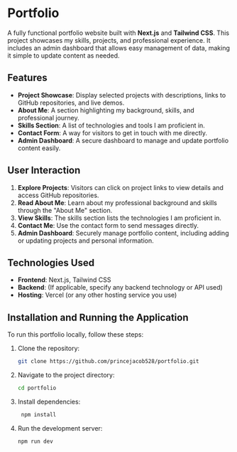 # Portfolio

A fully functional portfolio website built with **Next.js** and **Tailwind CSS**. This project showcases my skills, projects, and professional experience. It includes an admin dashboard that allows easy management of data, making it simple to update content as needed.

## Features

- **Project Showcase**: Display selected projects with descriptions, links to GitHub repositories, and live demos.
- **About Me**: A section highlighting my background, skills, and professional journey.
- **Skills Section**: A list of technologies and tools I am proficient in.
- **Contact Form**: A way for visitors to get in touch with me directly.
- **Admin Dashboard**: A secure dashboard to manage and update portfolio content easily.

## User Interaction

1. **Explore Projects**: Visitors can click on project links to view details and access GitHub repositories.
2. **Read About Me**: Learn about my professional background and skills through the "About Me" section.
3. **View Skills**: The skills section lists the technologies I am proficient in.
4. **Contact Me**: Use the contact form to send messages directly.
5. **Admin Dashboard**: Securely manage portfolio content, including adding or updating projects and personal information.

## Technologies Used

- **Frontend**: Next.js, Tailwind CSS
- **Backend**: (If applicable, specify any backend technology or API used)
- **Hosting**: Vercel (or any other hosting service you use)

## Installation and Running the Application

To run this portfolio locally, follow these steps:

1. Clone the repository:
   ```bash
   git clone https://github.com/princejacob528/portfolio.git
   ```
2. Navigate to the project directory:
   ```bash
   cd portfolio
   ```
3. Install dependencies:
   ```bash
    npm install
   ```
4. Run the development server:
   ```bash
   npm run dev
   ```
